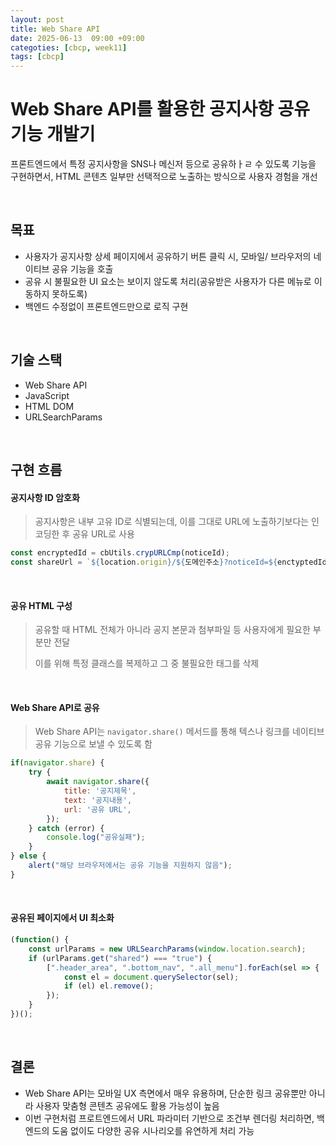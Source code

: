 ```yaml
---
layout: post
title: Web Share API
date: 2025-06-13  09:00 +09:00
categoties: [cbcp, week11]
tags: [cbcp]
---
```


# Web Share API를 활용한 공지사항 공유 기능 개발기

프론트엔드에서 특정 공지사항을 SNS나 메신저 등으로 공유하ㅏㄹ 수 있도록 기능을 구현하면서, HTML 콘텐츠 일부만 선택적으로 노출하는 방식으로 사용자 경험을 개선

<br>

## 목표

- 사용자가 공지사항 상세 페이지에서 공유하기 버튼 클릭 시, 모바일/ 브라우저의 네이티브 공유 기능을 호출
- 공유 시 불필요한 UI 요소는 보이지 않도록 처리(공유받은 사용자가 다른 메뉴로 이동하지 못하도록)
- 백엔드 수정없이 프론트엔드만으로 로직 구현

<br>

## 기술 스택

- Web Share API
- JavaScript
- HTML DOM
- URLSearchParams

<br>

## 구현 흐름

#### 공지사항 ID 암호화

> 공지사항은 내부 고유 ID로 식별되는데, 이를 그대로 URL에 노출하기보다는 인코딩한 후 공유 URL로 사용

```js
const encryptedId = cbUtils.crypURLCmp(noticeId);
const shareUrl = `${location.origin}/${도메인주소}?noticeId=${enctyptedId}`;
```

<br>

#### 공유 HTML 구성

> 공유할 때 HTML 전체가 아니라 공지 본문과 첨부파일 등 사용자에게 필요한 부분만 전달
>
> 이를 위해 특정 클래스를 복제하고 그 중 불필요한 태그를 삭제

<br>

#### Web Share API로 공유

> Web Share API는 `navigator.share()` 메서드를 통해 텍스나 링크를 네이티브 공유 기능으로 보낼 수 있도록 함

```js
if(navigator.share) {
    try {
        await navigator.share({
            title: '공지제목',
            text: '공지내용',
            url: '공유 URL',
        });
    } catch (error) {
        console.log("공유실패");
    }
} else {
    alert("해당 브라우저에서는 공유 기능을 지원하지 않음");
}
```

<br>

#### 공유된 페이지에서 UI 최소화


```js
(function() {
	const urlParams = new URLSearchParams(window.location.search);
	if (urlParams.get("shared") === "true") {
		[".header_area", ".bottom_nav", ".all_menu"].forEach(sel => {
			const el = document.querySelector(sel);
			if (el) el.remove();
		});
	}
})();
```

<br> 

## 결론

- Web Share API는 모바일 UX 측면에서 매우 유용하며, 단순한 링크 공유뿐만 아니라 사용자 맞춤형 콘텐츠 공유에도 활용 가능성이 높음
- 이번 구현처럼 프로트엔드에서 URL 파라미터 기반으로 조건부 렌더링 처리하면, 백엔드의 도움 없이도 다양한 공유 시나리오를 유연하게 처리 가능 

